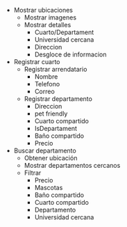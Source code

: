  - Mostrar ubicaciones
    - Mostrar imagenes
    - Mostrar detalles 
        - Cuarto/Departament
        - Universidad cercana
        - Direccion
        - Desgloce de informacion
 - Registrar cuarto
    - Registrar arrendatario
        - Nombre
        - Telefono
        - Correo
    - Registrar departamento
        - Direccion
        - pet friendly
        - Cuarto compartido
        - IsDepartament
        - Baño compartido
        - Precio
 - Buscar departamento
    - Obtener ubicación
    - Mostrar departamentos cercanos
    - Filtrar
        - Precio
        - Mascotas
        - Baño compartido
        - Cuarto compartido
        - Departamento
        - Universidad cercana